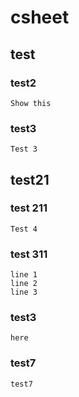 # csheet

## test

### test2

````
Show this
````

### test3

````
Test 3
````

## test21

### test 211

````
Test 4
````

### test 311
````
line 1
line 2
line 3
````

### test3

````
here
````

### test7

````
test7
````